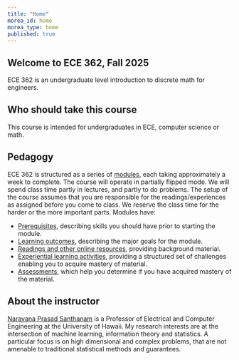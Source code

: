 ```yaml
---
title: "Home"
morea_id: home
morea_type: home
published: true
---
```


## Welcome to ECE 362, Fall 2025

ECE 362 is an undergraduate level introduction to discrete math for
engineers.


## Who should take this course

This course is intended for undergraduates in ECE, computer science 
or math.

## Pedagogy

ECE 362 is structured as a series of
[modules](https://uhm-descartes.github.io/ece362fall25/modules), each taking
approximately a week to complete. The course will operate in partially
flipped mode. We will spend class time partly in lectures, and partly
to do problems. The setup of the course assumes that you are
responsible for the readings/experiences as assigned before you come
to class. We reserve the class time for the harder or the more
important parts. Modules have:

  * [Prerequisites](https://uhm-descartes.github.io/ee362fall25/prerequisites), describing skills you should have prior to starting the module.
  * [Learning outcomes](https://uhm-descartes.github.io/ee362fall25/outcomes), describing the major goals for the module.
  * [Readings and other online resources](https://uhm-descartes.github.io/ee362fall25/readings), providing background material.
  * [Experiential learning activities](https://uhm-descartes.github.io/ee362fall25/experiences), providing a structured set of challenges enabling you to acquire mastery of material.
  * [Assessments](https://uhm-descartes.github.io/ee345/assessments), which help you determine if you have acquired mastery of the material.


## About the instructor

[Narayana Prasad Santhanam](https://ee.hawaii.edu/faculty/profile?usr=63) is a Professor of Electrical and Computer Engineering at the University of Hawaii. My research interests are at the intersection of machine learning, information theory and statistics. A particular focus is on high dimensional and complex problems, that are not amenable to traditional statistical methods and guarantees.
